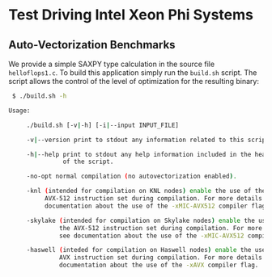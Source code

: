 # Test Driving Intel Xeon Phi Systems

## Auto-Vectorization Benchmarks
We provide a simple SAXPY type calculation in the source file `helloflops1.c`.
To build this application simply run the `build.sh` script. 
The script allows the control of the level of optimization for the resulting
binary:
```bash 
 $ ./build.sh -h

Usage:

     ./build.sh [-v|-h] [-i|--input INPUT_FILE]

     -v|--version print to stdout any information related to this script.

     -h|--help print to stdout any help information included in the header
               of the script.

     -no-opt normal compilation (no autovectorization enabled).

     -knl (intended for compilation on KNL nodes) enable the use of the
          AVX-512 instruction set during compilation. For more details see
          documentation about the use of the -xMIC-AVX512 compiler flag.

     -skylake (intended for compilation on Skylake nodes) enable the use of
              the AVX-512 instruction set during compilation. For more details
              see documentation about the use of the -xMIC-AVX512 compiler flag.

     -haswell (inteded for compilation on Haswell nodes) enable the use of the
              AVX instruction set during compilation. For more details see
              documentation about the use of the -xAVX compiler flag.
```
